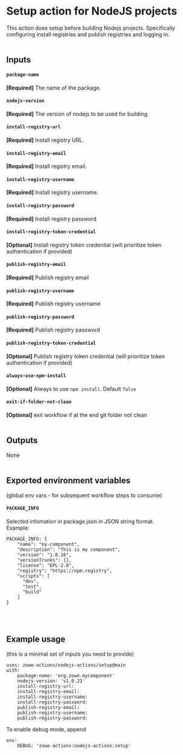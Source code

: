# Setup action for NodeJS projects

This action does setup before building Nodejs projects. Specifically configuring install registries and publish registries and logging in.
<br /><br />

## Inputs

#### `package-name`
**[Required]** The name of the package.
#### `nodejs-version`
**[Required]** The version of nodejs to be used for building.
#### `install-registry-url`
**[Required]** Install registry URL.
#### `install-registry-email`
**[Required]** Install registry email.
#### `install-registry-username`
**[Required]** Install registry username.
#### `install-registry-password`
**[Required]** Install registry password
#### `install-registry-token-credential`
**[Optional]** Install registry token credential (will prioritize token authentication if provided)
#### `publish-registry-email`
**[Required]** Publish registry email
#### `publish-registry-username`
**[Required]** Publish registry username
#### `publish-registry-password`
**[Required]** Publish registry password
#### `publish-registry-token-credential`
**[Optional]** Publish registry token credential (will prioritize token authentication if provided)
#### `always-use-npm-install`
**[Optional]** Always to use `npm install`. Default `false`
#### `exit-if-folder-not-clean`
**[Optional]** exit workflow if at the end git folder not clean
<br /><br />

## Outputs
None
<br /><br />

## Exported environment variables 
(global env vars - for subsequent workflow steps to consume)
#### `PACKAGE_INFO` 
Selected infomation in package.json in JSON string format. <br />
Example:
```
PACKAGE_INFO: {
    "name": "my-component",
    "description": "This is my component",
    "version": "1.0.16",
    "versionTrunks": {},
    "license": "EPL-2.0",
    "registry": "https://npm.registry",
    "scripts": [
      "dev",
      "test",
      "build"
    ]
}
```
<br /><br />

## Example usage
(this is a minimal set of inputs you need to provide)
```
uses: zowe-actions/nodejs-actions/setup@main
with:
    package-name: 'org.zowe.mycomponent'
    nodejs-version: 'v1.0.23'
    install-registry-url: 
    install-registry-email: 
    install-registry-username: 
    install-registry-password: 
    publish-registry-email: 
    publish-registry-username: 
    publish-registry-password: 
```
To enable debug mode, append
```
env:
    DEBUG: 'zowe-actions:nodejs-actions:setup'
```
